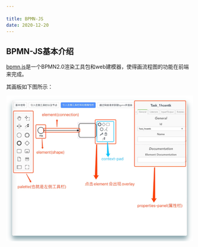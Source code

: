 ```yaml
---

title: BPMN-JS
date: 2020-12-20
---
```


## BPMN-JS基本介绍

[bpmn.js](https://bpmn.io/)是一个BPMN2.0渲染工具包和web建模器，使得画流程图的功能在前端来完成。

其画板如下图所示：

![image-20201220135929777](https://raw.githubusercontent.com/MilesGO517/images/master/20201220135931.png)

